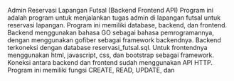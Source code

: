 Admin Reservasi Lapangan Futsal (Backend Frontend API)
Program ini adalah program untuk menjalankan tugas admin di lapangan futsal untuk reservasi lapangan. Program ini memiliki database, backend, dan frontend. Backend menggunakan bahasa GO sebagai bahasa pemrogramannya, dengan menggunakan gofiber sebagai framework backendnya. Backend terkoneksi dengan database reservasi_futsal.sql. Untuk frontendnya menggunakan html, javascript, css, dan bootstrap sebagai framework. Koneksi antara backend dan frontend sudah menggunakan API HTTP. Program ini memiliki fungsi CREATE, READ, UPDATE, dan
